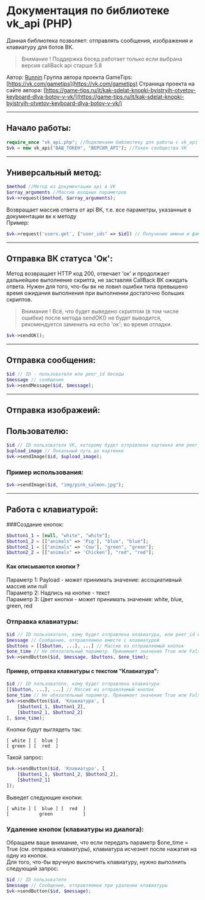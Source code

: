 Документация по библиотеке vk_api (PHP)
======

Данная библиотека позволяет: отправлять сообщения, изображения и клавиатуру для ботов ВК.
> Внимание ! Поддержка бесед работает только если выбрана версия callBack api старше 5.8

Автор: [Runnin](https://vk.com/runnin4ik)
Группа автора проекта GameTips: [https://vk.com/gametips](https://vk.com/gametips)
Страница проекта на сайте автора: [https://game-tips.ru/it/kak-sdelat-knopki-byistryih-otvetov-keyboard-dlya-botov-v-vk/](https://game-tips.ru/it/kak-sdelat-knopki-byistryih-otvetov-keyboard-dlya-botov-v-vk/)

****************************************
## Начало работы:
```php
require_once "vk_api.php"; //Подключаем библиотеку для работы с vk_api
$vk = new vk_api("ВАШ_ТОКЕН", "ВЕРСИЯ_API"); //Токен сообщества VK
```
******************************************
## Универсальный метод:
```php
$method //Метод из документации api в VK
$array_arguments //Массив входных параметров
$vk->request($method, $array_arguments);
```
Возвращает массив ответа от api ВК, т.е. все параметры, указанные в документации вк к методу\
Пример:
```php
$vk->request('users.get', ["user_ids" => $id]) // Получение имени и фамилия пользователя по ID
```
******************************************
## Отправка ВК статуса 'Ок':
Метод возвращает HTTP код 200, отвечает 'ок' и продолжает дальнейшее выполнение скрипта, не заставляя CallBack ВК ожидать ответа. Нужен для того, что-бы вк не ловил ошибки типа превышено время ожидания выполнения при выполнении достаточно больших скриптов.
> Внимание ! Всё, что будет выведено скриптом (в том числе ошибки) после метода sendOK() не будет выводится, рекомендуется заменить на echo 'ок'; во время отладки.
```php
$vk->sendOK();
```
******************************************
## Отправка сообщения:
```php
$id // ID - пользователя или peer_id беседы
$message // сообщение
$vk->sendMessage($id, $message);
```
*******************************************
## Отправка изображеий:
## Пользователю:
```php
$id // ID пользователя VK, которому будет отправлена картинка или peer_id беседы
$upload_image // Локальный путь до картинке
$vk->sendImage($id, $upload_image);
```
### Пример использования:
```php
$vk->sendImage($id, "img/pink_salmon.jpg");
```
*******************************************
## Работа с клавиатурой:
###Создание кнопок:
```php
$button1_1 = [null, "white", "white"];
$button1_2 = [["animals" => 'Pig'], "blue", "blue"];
$button2_1 = [["animals" => 'Cow'], "green", "green"];
$button2_2 = [["animals" => 'Chicken'], "red", "red"];
```
#### Как описываются кнопки ?
Параметр 1: Payload - может принимать значение: ассоциативный массив или null\
Параметр 2: Надпись на кнопке - текст\
Параметр 3: Цвет кнопки - может принимать значения: white, blue, green, red
### Отправка клавиатуры:
```php
$id // ID пользователя, кому будет отправлена клавиатура, или peer_id беседы
$message // Сообщение, отправляемое вместе с клавиатурой
$buttons = [[$button, ...], ...] // Массив из отправляемый кнопок
$one_time // Не обязательный параметр. Принимает значение True или False. Если True - после нажатия клавиши клавиатуры, клавиатура исчезнет, Flase - не исчезнет. По умолчанию = False
$vk->sendButton($id, $message, $buttons, $one_time);
```
#### Пример, отправка клавиатуры с текстом "Клавиатура":
```php
$id // ID пользователя, кому будет отправлена клавиатура
[[$button, ...], ...] // Массив из отправляемый кнопок
$one_time // Не обязательный параметр. Принимает значение True или False. Если True - после нажатия клавиши клавиатуры, клавиатура исчезнет, Flase - не исчезнет. По умолчанию = False
$vk->sendButton($id, 'Клавиатура', [
	[$button1_1, $button1_2],
	[$button2_1, $button2_2]
], $one_time);
```
Кнопки будут выглядеть так:
```
[ white ] [  blue ]
[ green ] [  red  ]
```
Такой запрос:
```php
$vk->sendButton($id, 'Клавиатура', [
	[$button1_1, $button1_2, $button2_2],
	[$button2_1]
]);
```
Выведет следующие кнопки:
```
[ white ] [  blue ] [  red  ]
[           green           ]
```
### Удаление кнопок (клавиатуры из диалога):
Обращаем ваше внимание, что если передать параметр $one_time = True (см. отправка клавиатуры), клавиатура исчезнет после нажатия на одну из кнопок.\
Для того, что-бы вручную выключить клавиатуру, нужно выполнить следующий запрос:
```php
$id // ID пользователя
$message // Сообщение, отправляемое при удалении клавиатуры
$vk->sendButton($id, $message);
```
